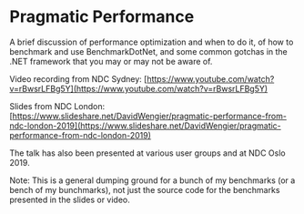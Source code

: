 # Pragmatic Performance

A brief discussion of performance optimization and when to do it, of how to benchmark and use BenchmarkDotNet, and some common gotchas in the .NET framework that you may or may not be aware of.

Video recording from NDC Sydney: [https://www.youtube.com/watch?v=rBwsrLFBg5Y](https://www.youtube.com/watch?v=rBwsrLFBg5Y)

Slides from NDC London: [https://www.slideshare.net/DavidWengier/pragmatic-performance-from-ndc-london-2019](https://www.slideshare.net/DavidWengier/pragmatic-performance-from-ndc-london-2019)

The talk has also been presented at various user groups and at NDC Oslo 2019.

Note: This is a general dumping ground for a bunch of my benchmarks (or a bench of my bunchmarks), not just the source code for the benchmarks presented in the slides or video.